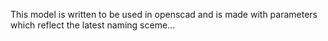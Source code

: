 This model is written to be used in openscad and is made with parameters which reflect the latest naming sceme... 
